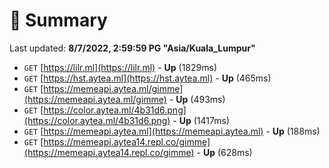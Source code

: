 # 📖 Summary
Last updated: **8/7/2022, 2:59:59 PG "Asia/Kuala_Lumpur"**

- `GET` [https://lilr.ml](https://lilr.ml) - **Up** (1829ms)
- `GET` [https://hst.aytea.ml](https://hst.aytea.ml) - **Up** (465ms)
- `GET` [https://memeapi.aytea.ml/gimme](https://memeapi.aytea.ml/gimme) - **Up** (493ms)
- `GET` [https://color.aytea.ml/4b31d6.png](https://color.aytea.ml/4b31d6.png) - **Up** (1417ms)
- `GET` [https://memeapi.aytea.ml](https://memeapi.aytea.ml) - **Up** (188ms)
- `GET` [https://memeapi.aytea14.repl.co/gimme](https://memeapi.aytea14.repl.co/gimme) - **Up** (628ms)
